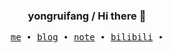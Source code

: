 <h3 align="center"> yongruifang / Hi there 👋</h3>

<p align="center">
  <samp>
    <a href="https://yongruifang.netlify.app/">me</a> ∙
    <a href="https://blog.csdn.net/iftodayhappy">blog</a> ∙
    <a href="https://rcore.netlify.app/">note</a> ∙
    <a href="https://space.bilibili.com/523415551">bilibili</a> ∙ 
  </samp>
</p>

<!--
<p align="center">
  <a href="https://github.com/yongruifang">
    <img width="400" align="top" src="https://github.com/yongruifang/yongruifang/blob/master/metrics.left.svg" />
  </a>
  &emsp;
  <a href="https://github.com/yongruifang">
    <img width="400" align="top" src="https://github.com/yongruifang/yongruifang/blob/master/metrics.right.svg" />
  </a>
</p>
-->
<!--
**yongruifang/yongruifang** is a ✨ _special_ ✨ repository because its `README.md` (this file) appears on your GitHub profile.

Here are some ideas to get you started:

- 🔭 I’m currently working on ...
- 🌱 I’m currently learning ...
- 👯 I’m looking to collaborate on ...
- 🤔 I’m looking for help with ...
- 💬 Ask me about ...
- 📫 How to reach me: ...
- 😄 Pronouns: ...
- ⚡ Fun fact: ...
-->
